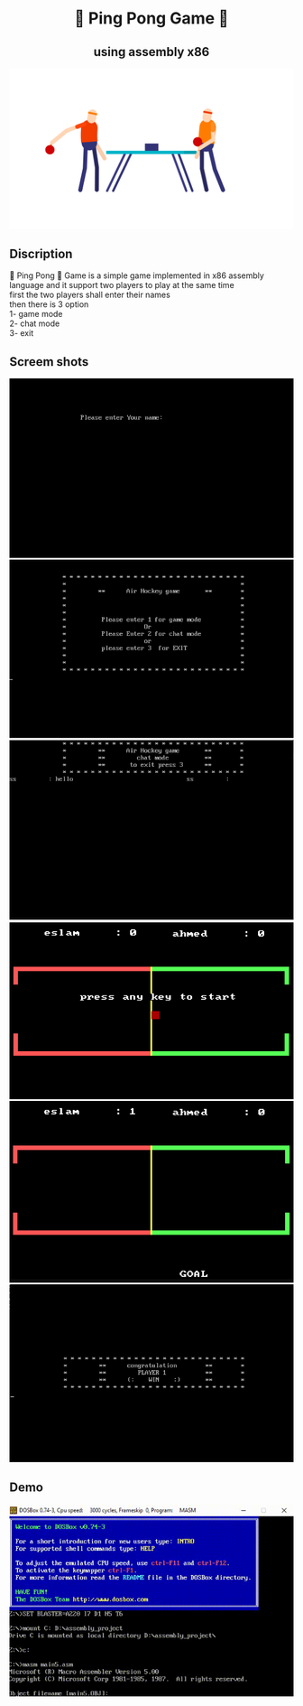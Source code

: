 <center> <h1> 🔭 Ping Pong Game 🔭  </h1></center>
<center> <h2>using assembly x86   </h2></center>
<center> <img src ="pictures\source.gif" /></center>
<h2> Discription</h2>
<p> 🔭 Ping Pong 🔭 Game is a simple game implemented in x86 assembly language and it support two players to play at the same time 
<br/>
first the two players shall enter their names 
<br/>
then there is 3 option 
<br/>
1- game mode <br/>
2- chat mode <br/>
3- exit</p>
<h2>  Screem shots </h2>
<img src ="pictures\2.png"/>
<img src ="pictures\3.png"/>
<img src ="pictures\4.png"/>
<img src ="pictures\6.png"/>
<img src ="pictures\7.png"/>
<img src ="pictures\8.png"/>
<h2> Demo</h2>
<img src ="pictures\5.gif"/>